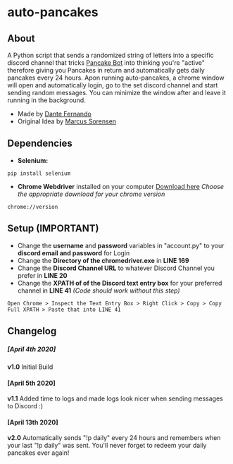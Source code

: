 # auto-pancakes
## About
A Python script that sends a randomized string of letters into a specific discord channel that tricks [Pancake Bot](https://pancake.gg) into thinking you're "active" therefore giving you Pancakes in return and automatically gets daily pancakes every 24 hours. Apon running auto-pancakes, a chrome window will open and automatically login, go to the set discord channel and start sending random messages. You can minimize the window after and leave it running in the background.

- Made by [Dante Fernando](https://github.com/dantefernando)
- Original Idea by [Marcus Sorensen](https://github.com/marcus-dk)

## Dependencies
 - **Selenium:** 
 ```
 pip install selenium
 ```
 - **Chrome Webdriver** installed on your computer [Download here](https://chromedriver.chromium.org/downloads) *Choose the appropriate download for your chrome version* 
 ```
 chrome://version
 ```
 
 ## Setup (IMPORTANT)
 - Change the **username** and **password** variables in "account.py" to your **discord email and password** for Login
 - Change the **Directory of the chromedriver.exe** in **LINE 169**
 - Change the **Discord Channel URL** to whatever Discord Channel you prefer in **LINE 20**
 - Change the **XPATH of of the Discord text entry box** for your preferred channel in **LINE 41** *(Code should work without this step)*
 ```
 Open Chrome > Inspect the Text Entry Box > Right Click > Copy > Copy Full XPATH > Paste that into LINE 41
 ```

## Changelog

##### [April 4th 2020]
**v1.0** Initial Build

#### [April 5th 2020]
**v1.1** Added time to logs and made logs look nicer when sending messages to Discord :)

#### [April 13th 2020]
**v2.0** Automatically sends "!p daily" every 24 hours and remembers when your last "!p daily" was sent. You'll never forget to redeem your daily pancakes ever again!
